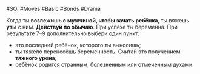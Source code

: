 #SOI #Moves #Basic #Bonds #Drama 

Когда ты **возлежишь с мужчиной, чтобы зачать ребёнка**, ты вяжешь **узы** с ним. **Действуй по обычаю**. При успехе ты беременна. При результате 7–9 дополнительно выбери один пункт: 
-  это последний ребёнок, которого ты выносишь; 
-  ты тяжело перенесёшь беременность. Считай это получением **тяжкого урона**; 
-  ребёнок родится странным, болезненным или отмеченным духами.